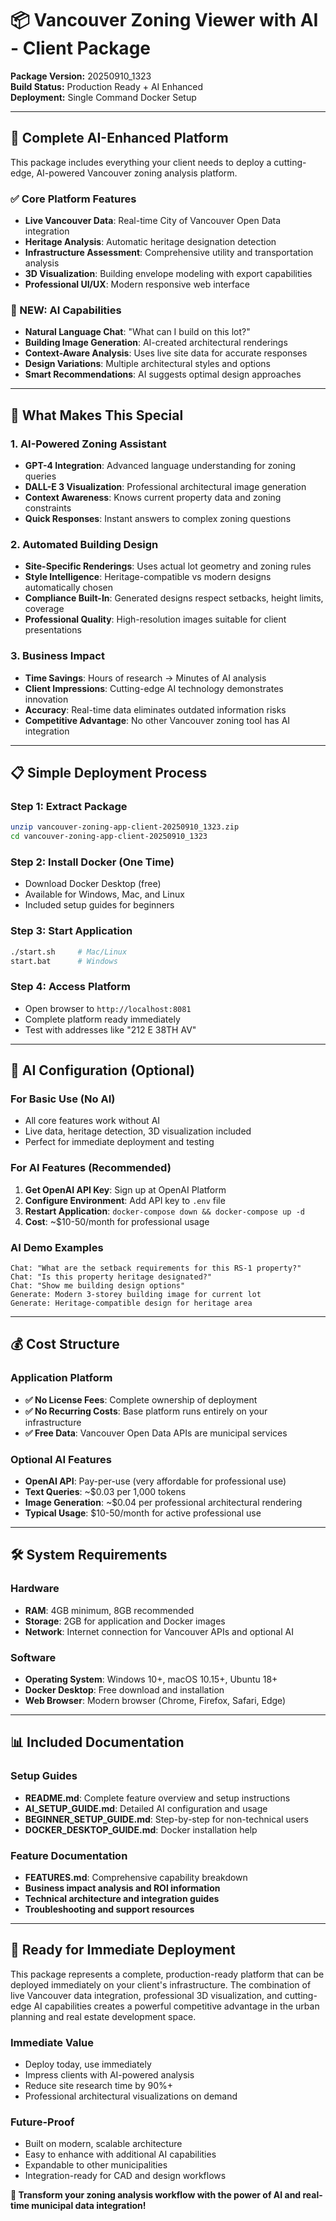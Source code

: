 # 📦 Vancouver Zoning Viewer with AI - Client Package

**Package Version:** 20250910_1323  
**Build Status:** Production Ready + AI Enhanced  
**Deployment:** Single Command Docker Setup  

---

## 🎯 **Complete AI-Enhanced Platform**

This package includes everything your client needs to deploy a cutting-edge, AI-powered Vancouver zoning analysis platform.

### **✅ Core Platform Features**
- **Live Vancouver Data**: Real-time City of Vancouver Open Data integration
- **Heritage Analysis**: Automatic heritage designation detection  
- **Infrastructure Assessment**: Comprehensive utility and transportation analysis
- **3D Visualization**: Building envelope modeling with export capabilities
- **Professional UI/UX**: Modern responsive web interface

### **🤖 NEW: AI Capabilities**
- **Natural Language Chat**: "What can I build on this lot?"
- **Building Image Generation**: AI-created architectural renderings
- **Context-Aware Analysis**: Uses live site data for accurate responses
- **Design Variations**: Multiple architectural styles and options
- **Smart Recommendations**: AI suggests optimal design approaches

---

## 🚀 **What Makes This Special**

### **1. AI-Powered Zoning Assistant**
- **GPT-4 Integration**: Advanced language understanding for zoning queries
- **DALL-E 3 Visualization**: Professional architectural image generation
- **Context Awareness**: Knows current property data and zoning constraints
- **Quick Responses**: Instant answers to complex zoning questions

### **2. Automated Building Design**
- **Site-Specific Renderings**: Uses actual lot geometry and zoning rules
- **Style Intelligence**: Heritage-compatible vs modern designs automatically chosen
- **Compliance Built-In**: Generated designs respect setbacks, height limits, coverage
- **Professional Quality**: High-resolution images suitable for client presentations

### **3. Business Impact**
- **Time Savings**: Hours of research → Minutes of AI analysis
- **Client Impressions**: Cutting-edge AI technology demonstrates innovation
- **Accuracy**: Real-time data eliminates outdated information risks
- **Competitive Advantage**: No other Vancouver zoning tool has AI integration

---

## 📋 **Simple Deployment Process**

### **Step 1: Extract Package**
```bash
unzip vancouver-zoning-app-client-20250910_1323.zip
cd vancouver-zoning-app-client-20250910_1323
```

### **Step 2: Install Docker (One Time)**
- Download Docker Desktop (free)
- Available for Windows, Mac, and Linux
- Included setup guides for beginners

### **Step 3: Start Application**
```bash
./start.sh     # Mac/Linux
start.bat      # Windows
```

### **Step 4: Access Platform**
- Open browser to `http://localhost:8081`
- Complete platform ready immediately
- Test with addresses like "212 E 38TH AV"

---

## 🤖 **AI Configuration (Optional)**

### **For Basic Use (No AI)**
- All core features work without AI
- Live data, heritage detection, 3D visualization included
- Perfect for immediate deployment and testing

### **For AI Features (Recommended)**
1. **Get OpenAI API Key**: Sign up at OpenAI Platform
2. **Configure Environment**: Add API key to `.env` file
3. **Restart Application**: `docker-compose down && docker-compose up -d`
4. **Cost**: ~$10-50/month for professional usage

### **AI Demo Examples**
```
Chat: "What are the setback requirements for this RS-1 property?"
Chat: "Is this property heritage designated?"
Chat: "Show me building design options"
Generate: Modern 3-storey building image for current lot
Generate: Heritage-compatible design for heritage area
```

---

## 💰 **Cost Structure**

### **Application Platform**
- **✅ No License Fees**: Complete ownership of deployment
- **✅ No Recurring Costs**: Base platform runs entirely on your infrastructure
- **✅ Free Data**: Vancouver Open Data APIs are municipal services

### **Optional AI Features**
- **OpenAI API**: Pay-per-use (very affordable for professional use)
- **Text Queries**: ~$0.03 per 1,000 tokens
- **Image Generation**: ~$0.04 per professional architectural rendering
- **Typical Usage**: $10-50/month for active professional use

---

## 🛠 **System Requirements**

### **Hardware**
- **RAM**: 4GB minimum, 8GB recommended
- **Storage**: 2GB for application and Docker images
- **Network**: Internet connection for Vancouver APIs and optional AI

### **Software**
- **Operating System**: Windows 10+, macOS 10.15+, Ubuntu 18+
- **Docker Desktop**: Free download and installation
- **Web Browser**: Modern browser (Chrome, Firefox, Safari, Edge)

---

## 📊 **Included Documentation**

### **Setup Guides**
- **README.md**: Complete feature overview and setup instructions
- **AI_SETUP_GUIDE.md**: Detailed AI configuration and usage
- **BEGINNER_SETUP_GUIDE.md**: Step-by-step for non-technical users
- **DOCKER_DESKTOP_GUIDE.md**: Docker installation help

### **Feature Documentation**
- **FEATURES.md**: Comprehensive capability breakdown
- **Business impact analysis and ROI information**
- **Technical architecture and integration guides**
- **Troubleshooting and support resources**

---

## 🎯 **Ready for Immediate Deployment**

This package represents a complete, production-ready platform that can be deployed immediately on your client's infrastructure. The combination of live Vancouver data integration, professional 3D visualization, and cutting-edge AI capabilities creates a powerful competitive advantage in the urban planning and real estate development space.

### **Immediate Value**
- Deploy today, use immediately
- Impress clients with AI-powered analysis
- Reduce site research time by 90%+
- Professional architectural visualizations on demand

### **Future-Proof**
- Built on modern, scalable architecture
- Easy to enhance with additional AI capabilities
- Expandable to other municipalities
- Integration-ready for CAD and design workflows

**🚀 Transform your zoning analysis workflow with the power of AI and real-time municipal data integration!**
